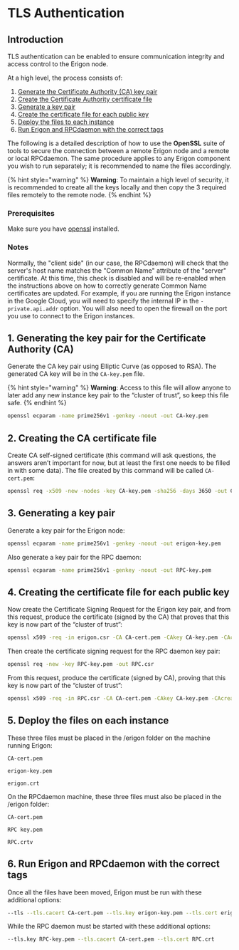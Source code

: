 # TLS Authentication

## Introduction

TLS authentication can be enabled to ensure communication integrity and access control to the Erigon node.

At a high level, the process consists of:

1. [Generate the Certificate Authority (CA) key pair](tls-authentication.md#1-generating-the-key-pair-for-the-certificate-authority-ca)
2. [Create the Certificate Authority certificate file](tls-authentication.md#2-creating-the-ca-certificate-file)
3. [Generate a key pair](tls-authentication.md#3-generating-a-key-pair)
4. [Create the certificate file for each public key](tls-authentication.md#4-creating-the-certificate-file-for-each-public-key)
5. [Deploy the files to each instance](tls-authentication.md#5-deploy-the-files-on-each-instance)
6. [Run Erigon and RPCdaemon with the correct tags](tls-authentication.md#6-run-erigon-and-rpcdaemon-with-the-correct-tags)

The following is a detailed description of how to use the **OpenSSL** suite of tools to secure the connection between a remote Erigon node and a remote or local RPCdaemon. The same procedure applies to any Erigon component you wish to run separately; it is recommended to name the files accordingly.

{% hint style="warning" %}
**Warning**: To maintain a high level of security, it is recommended to create all the keys locally and then copy the 3 required files remotely to the remote node.
{% endhint %}

### Prerequisites

Make sure you have [openssl](https://openssl-library.org/source/) installed.

### Notes

Normally, the "client side" (in our case, the RPCdaemon) will check that the server's host name matches the "Common Name" attribute of the "server" certificate. At this time, this check is disabled and will be re-enabled when the instructions above on how to correctly generate Common Name certificates are updated. For example, if you are running the Erigon instance in the Google Cloud, you will need to specify the internal IP in the `-private.api.addr` option. You will also need to open the firewall on the port you use to connect to the Erigon instances.

## 1. Generating the key pair for the Certificate Authority (CA)

Generate the CA key pair using Elliptic Curve (as opposed to RSA). The generated CA key will be in the `CA-key.pem` file.

{% hint style="warning" %}
**Warning**: Access to this file will allow anyone to later add any new instance key pair to the “cluster of trust”, so keep this file safe.
{% endhint %}

```bash
openssl ecparam -name prime256v1 -genkey -noout -out CA-key.pem
```

## 2. Creating the CA certificate file

Create CA self-signed certificate (this command will ask questions, the answers aren’t important for now, but at least the first one needs to be filled in with some data). The file created by this command will be called `CA-cert.pem`:

```bash
openssl req -x509 -new -nodes -key CA-key.pem -sha256 -days 3650 -out CA-cert.pem
```

## 3. Generating a key pair

Generate a key pair for the Erigon node:

```bash
openssl ecparam -name prime256v1 -genkey -noout -out erigon-key.pem
```

Also generate a key pair for the RPC daemon:

```bash
openssl ecparam -name prime256v1 -genkey -noout -out RPC-key.pem
```

## 4. Creating the certificate file for each public key

Now create the Certificate Signing Request for the Erigon key pair, and from this request, produce the certificate (signed by the CA) that proves that this key is now part of the “cluster of trust”:

```bash
openssl x509 -req -in erigon.csr -CA CA-cert.pem -CAkey CA-key.pem -CAcreateserial -out erigon.crt -days 3650 -sha256
```

Then create the certificate signing request for the RPC daemon key pair:

```bash
openssl req -new -key RPC-key.pem -out RPC.csr
```

From this request, produce the certificate (signed by CA), proving that this key is now part of the “cluster of trust”:

```bash
openssl x509 -req -in RPC.csr -CA CA-cert.pem -CAkey CA-key.pem -CAcreateserial -out RPC.crt -days 3650 -sha256
```

## 5. Deploy the files on each instance

These three files must be placed in the /erigon folder on the machine running Erigon:

`CA-cert.pem`

`erigon-key.pem`

`erigon.crt`

On the RPCdaemon machine, these three files must also be placed in the /erigon folder:

`CA-cert.pem`

`RPC key.pem`

`RPC.crtv`

## 6. Run Erigon and RPCdaemon with the correct tags

Once all the files have been moved, Erigon must be run with these additional options:

```bash
--tls --tls.cacert CA-cert.pem --tls.key erigon-key.pem --tls.cert erigon.crt
```

While the RPC daemon must be started with these additional options:

```bash
--tls.key RPC-key.pem --tls.cacert CA-cert.pem --tls.cert RPC.crt
```
